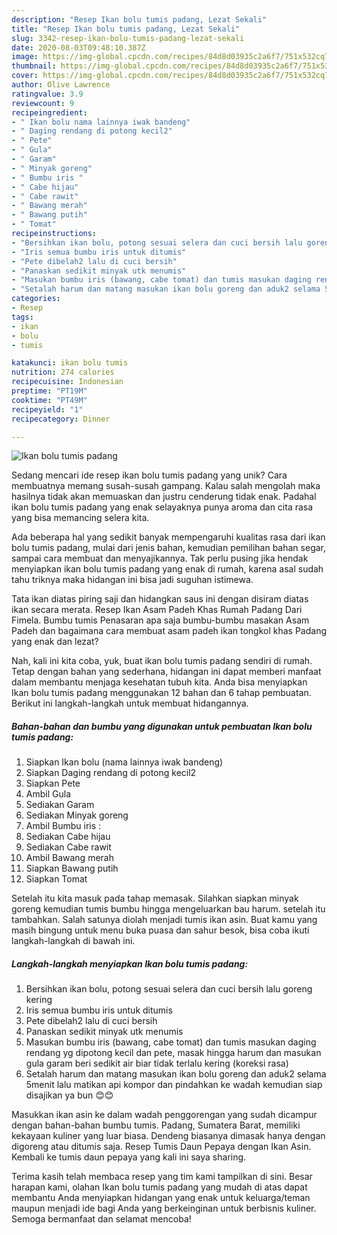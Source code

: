 ```yaml
---
description: "Resep Ikan bolu tumis padang, Lezat Sekali"
title: "Resep Ikan bolu tumis padang, Lezat Sekali"
slug: 3342-resep-ikan-bolu-tumis-padang-lezat-sekali
date: 2020-08-03T09:48:10.387Z
image: https://img-global.cpcdn.com/recipes/84d8d03935c2a6f7/751x532cq70/ikan-bolu-tumis-padang-foto-resep-utama.jpg
thumbnail: https://img-global.cpcdn.com/recipes/84d8d03935c2a6f7/751x532cq70/ikan-bolu-tumis-padang-foto-resep-utama.jpg
cover: https://img-global.cpcdn.com/recipes/84d8d03935c2a6f7/751x532cq70/ikan-bolu-tumis-padang-foto-resep-utama.jpg
author: Olive Lawrence
ratingvalue: 3.9
reviewcount: 9
recipeingredient:
- " Ikan bolu nama lainnya iwak bandeng"
- " Daging rendang di potong kecil2"
- " Pete"
- " Gula"
- " Garam"
- " Minyak goreng"
- " Bumbu iris "
- " Cabe hijau"
- " Cabe rawit"
- " Bawang merah"
- " Bawang putih"
- " Tomat"
recipeinstructions:
- "Bersihkan ikan bolu, potong sesuai selera dan cuci bersih lalu goreng kering"
- "Iris semua bumbu iris untuk ditumis"
- "Pete dibelah2 lalu di cuci bersih"
- "Panaskan sedikit minyak utk menumis"
- "Masukan bumbu iris (bawang, cabe tomat) dan tumis masukan daging rendang yg dipotong kecil dan pete, masak hingga harum dan masukan gula garam beri sedikit air biar tidak terlalu kering (koreksi rasa)"
- "Setalah harum dan matang masukan ikan bolu goreng dan aduk2 selama 5menit lalu matikan api kompor dan pindahkan ke wadah kemudian siap disajikan ya bun 😊😊"
categories:
- Resep
tags:
- ikan
- bolu
- tumis

katakunci: ikan bolu tumis 
nutrition: 274 calories
recipecuisine: Indonesian
preptime: "PT19M"
cooktime: "PT49M"
recipeyield: "1"
recipecategory: Dinner

---
```



![Ikan bolu tumis padang](https://img-global.cpcdn.com/recipes/84d8d03935c2a6f7/751x532cq70/ikan-bolu-tumis-padang-foto-resep-utama.jpg)

Sedang mencari ide resep ikan bolu tumis padang yang unik? Cara membuatnya memang susah-susah gampang. Kalau salah mengolah maka hasilnya tidak akan memuaskan dan justru cenderung tidak enak. Padahal ikan bolu tumis padang yang enak selayaknya punya aroma dan cita rasa yang bisa memancing selera kita.

Ada beberapa hal yang sedikit banyak mempengaruhi kualitas rasa dari ikan bolu tumis padang, mulai dari jenis bahan, kemudian pemilihan bahan segar, sampai cara membuat dan menyajikannya. Tak perlu pusing jika hendak menyiapkan ikan bolu tumis padang yang enak di rumah, karena asal sudah tahu triknya maka hidangan ini bisa jadi suguhan istimewa.

Tata ikan diatas piring saji dan hidangkan saus ini dengan disiram diatas ikan secara merata. Resep Ikan Asam Padeh Khas Rumah Padang Dari Fimela. Bumbu tumis Penasaran apa saja bumbu-bumbu masakan Asam Padeh dan bagaimana cara membuat asam padeh ikan tongkol khas Padang yang enak dan lezat?


Nah, kali ini kita coba, yuk, buat ikan bolu tumis padang sendiri di rumah. Tetap dengan bahan yang sederhana, hidangan ini dapat memberi manfaat dalam membantu menjaga kesehatan tubuh kita. Anda bisa menyiapkan Ikan bolu tumis padang menggunakan 12 bahan dan 6 tahap pembuatan. Berikut ini langkah-langkah untuk membuat hidangannya.

<!--inarticleads1-->

##### Bahan-bahan dan bumbu yang digunakan untuk pembuatan Ikan bolu tumis padang:

1. Siapkan  Ikan bolu (nama lainnya iwak bandeng)
1. Siapkan  Daging rendang di potong kecil2
1. Siapkan  Pete
1. Ambil  Gula
1. Sediakan  Garam
1. Sediakan  Minyak goreng
1. Ambil  Bumbu iris :
1. Sediakan  Cabe hijau
1. Sediakan  Cabe rawit
1. Ambil  Bawang merah
1. Siapkan  Bawang putih
1. Siapkan  Tomat


Setelah itu kita masuk pada tahap memasak. Silahkan siapkan minyak goreng kemudian tumis bumbu hingga mengeluarkan bau harum. setelah itu tambahkan. Salah satunya diolah menjadi tumis ikan asin. Buat kamu yang masih bingung untuk menu buka puasa dan sahur besok, bisa coba ikuti langkah-langkah di bawah ini. 

<!--inarticleads2-->

##### Langkah-langkah menyiapkan Ikan bolu tumis padang:

1. Bersihkan ikan bolu, potong sesuai selera dan cuci bersih lalu goreng kering
1. Iris semua bumbu iris untuk ditumis
1. Pete dibelah2 lalu di cuci bersih
1. Panaskan sedikit minyak utk menumis
1. Masukan bumbu iris (bawang, cabe tomat) dan tumis masukan daging rendang yg dipotong kecil dan pete, masak hingga harum dan masukan gula garam beri sedikit air biar tidak terlalu kering (koreksi rasa)
1. Setalah harum dan matang masukan ikan bolu goreng dan aduk2 selama 5menit lalu matikan api kompor dan pindahkan ke wadah kemudian siap disajikan ya bun 😊😊


Masukkan ikan asin ke dalam wadah penggorengan yang sudah dicampur dengan bahan-bahan bumbu tumis. Padang, Sumatera Barat, memiliki kekayaan kuliner yang luar biasa. Dendeng biasanya dimasak hanya dengan digoreng atau ditumis saja. Resep Tumis Daun Pepaya dengan Ikan Asin. Kembali ke tumis daun pepaya yang kali ini saya sharing. 

Terima kasih telah membaca resep yang tim kami tampilkan di sini. Besar harapan kami, olahan Ikan bolu tumis padang yang mudah di atas dapat membantu Anda menyiapkan hidangan yang enak untuk keluarga/teman maupun menjadi ide bagi Anda yang berkeinginan untuk berbisnis kuliner. Semoga bermanfaat dan selamat mencoba!
